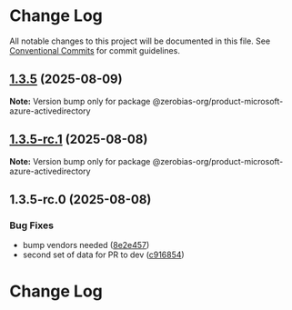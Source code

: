 # Change Log

All notable changes to this project will be documented in this file.
See [Conventional Commits](https://conventionalcommits.org) for commit guidelines.

## [1.3.5](https://github.com/zerobias-org/product/compare/@zerobias-org/product-microsoft-azure-activedirectory@1.3.5-rc.1...@zerobias-org/product-microsoft-azure-activedirectory@1.3.5) (2025-08-09)

**Note:** Version bump only for package @zerobias-org/product-microsoft-azure-activedirectory





## [1.3.5-rc.1](https://github.com/zerobias-org/product/compare/@zerobias-org/product-microsoft-azure-activedirectory@1.3.5-rc.0...@zerobias-org/product-microsoft-azure-activedirectory@1.3.5-rc.1) (2025-08-08)

**Note:** Version bump only for package @zerobias-org/product-microsoft-azure-activedirectory





## 1.3.5-rc.0 (2025-08-08)


### Bug Fixes

* bump vendors needed ([8e2e457](https://github.com/zerobias-org/product/commit/8e2e457e0b5d7141a05e8f2c178bc2854f2b7178))
* second set of data for PR to dev ([c916854](https://github.com/zerobias-org/product/commit/c916854bcf229b1c2042ffdea18472d66a061aaf))





# Change Log
